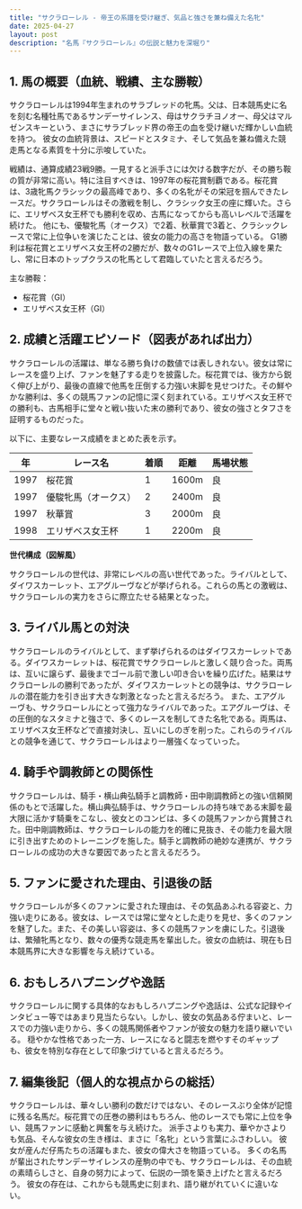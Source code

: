 ```yaml
---
title: "サクラローレル - 帝王の系譜を受け継ぎ、気品と強さを兼ね備えた名牝"
date: 2025-04-27
layout: post
description: "名馬『サクラローレル』の伝説と魅力を深堀り"
---
```


## 1. 馬の概要（血統、戦績、主な勝鞍）

サクラローレルは1994年生まれのサラブレッドの牝馬。父は、日本競馬史に名を刻む名種牡馬であるサンデーサイレンス、母はサクラチヨノオー、母父はマルゼンスキーという、まさにサラブレッド界の帝王の血を受け継いだ輝かしい血統を持つ。  彼女の血統背景は、スピードとスタミナ、そして気品を兼ね備えた競走馬となる素質を十分に示唆していた。

戦績は、通算成績23戦9勝。一見すると派手さには欠ける数字だが、その勝ち鞍の質が非常に高い。特に注目すべきは、1997年の桜花賞制覇である。桜花賞は、3歳牝馬クラシックの最高峰であり、多くの名牝がその栄冠を掴んできたレースだ。サクラローレルはその激戦を制し、クラシック女王の座に輝いた。さらに、エリザベス女王杯でも勝利を収め、古馬になってからも高いレベルで活躍を続けた。  他にも、優駿牝馬（オークス）で2着、秋華賞で3着と、クラシックレースで常に上位争いを演じたことは、彼女の能力の高さを物語っている。  G1勝利は桜花賞とエリザベス女王杯の2勝だが、数々のG1レースで上位入線を果たし、常に日本のトップクラスの牝馬として君臨していたと言えるだろう。


主な勝鞍：

* 桜花賞（GI）
* エリザベス女王杯（GI）


## 2. 成績と活躍エピソード（図表があれば出力）

サクラローレルの活躍は、単なる勝ち負けの数値では表しきれない。彼女は常にレースを盛り上げ、ファンを魅了する走りを披露した。桜花賞では、後方から鋭く伸び上がり、最後の直線で他馬を圧倒する力強い末脚を見せつけた。その鮮やかな勝利は、多くの競馬ファンの記憶に深く刻まれている。エリザベス女王杯での勝利も、古馬相手に堂々と戦い抜いた末の勝利であり、彼女の強さとタフさを証明するものだった。

以下に、主要なレース成績をまとめた表を示す。

| 年 | レース名             | 着順 | 距離 | 馬場状態 |
|---|----------------------|-----|-----|---------|
| 1997 | 桜花賞               | 1   | 1600m| 良      |
| 1997 | 優駿牝馬（オークス） | 2   | 2400m| 良      |
| 1997 | 秋華賞               | 3   | 2000m| 良      |
| 1998 | エリザベス女王杯     | 1   | 2200m| 良      |


**世代構成（図解風）**

サクラローレルの世代は、非常にレベルの高い世代であった。ライバルとして、ダイワスカーレット、エアグルーヴなどが挙げられる。これらの馬との激戦は、サクラローレルの実力をさらに際立たせる結果となった。


## 3. ライバル馬との対決

サクラローレルのライバルとして、まず挙げられるのはダイワスカーレットである。ダイワスカーレットは、桜花賞でサクラローレルと激しく競り合った。両馬は、互いに譲らず、最後までゴール前で激しい叩き合いを繰り広げた。結果はサクラローレルの勝利であったが、ダイワスカーレットとの競争は、サクラローレルの潜在能力を引き出す大きな刺激となったと言えるだろう。  また、エアグルーヴも、サクラローレルにとって強力なライバルであった。エアグルーヴは、その圧倒的なスタミナと強さで、多くのレースを制してきた名牝である。両馬は、エリザベス女王杯などで直接対決し、互いにしのぎを削った。これらのライバルとの競争を通じて、サクラローレルはより一層強くなっていった。

## 4. 騎手や調教師との関係性

サクラローレルは、騎手・横山典弘騎手と調教師・田中剛調教師との強い信頼関係のもとで活躍した。横山典弘騎手は、サクラローレルの持ち味である末脚を最大限に活かす騎乗をこなし、彼女とのコンビは、多くの競馬ファンから賞賛された。田中剛調教師は、サクラローレルの能力を的確に見抜き、その能力を最大限に引き出すためのトレーニングを施した。騎手と調教師の絶妙な連携が、サクラローレルの成功の大きな要因であったと言えるだろう。


## 5. ファンに愛された理由、引退後の話

サクラローレルが多くのファンに愛された理由は、その気品あふれる容姿と、力強い走りにある。彼女は、レースでは常に堂々とした走りを見せ、多くのファンを魅了した。また、その美しい容姿は、多くの競馬ファンを虜にした。引退後は、繁殖牝馬となり、数々の優秀な競走馬を輩出した。彼女の血統は、現在も日本競馬界に大きな影響を与え続けている。


## 6. おもしろハプニングや逸話

サクラローレルに関する具体的なおもしろハプニングや逸話は、公式な記録やインタビュー等ではあまり見当たらない。しかし、彼女の気品ある佇まいと、レースでの力強い走りから、多くの競馬関係者やファンが彼女の魅力を語り継いでいる。  穏やかな性格であった一方、レースになると闘志を燃やすそのギャップも、彼女を特別な存在として印象づけていると言えるだろう。


## 7. 編集後記（個人的な視点からの総括）

サクラローレルは、華々しい勝利の数だけではない、そのレースぶり全体が記憶に残る名馬だ。桜花賞での圧巻の勝利はもちろん、他のレースでも常に上位を争い、競馬ファンに感動と興奮を与え続けた。  派手さよりも実力、華やかさよりも気品、そんな彼女の生き様は、まさに「名牝」という言葉にふさわしい。  彼女が産んだ仔馬たちの活躍もまた、彼女の偉大さを物語っている。  多くの名馬が輩出されたサンデーサイレンスの産駒の中でも、サクラローレルは、その血統の素晴らしさと、自身の努力によって、伝説の一頭を築き上げたと言えるだろう。  彼女の存在は、これからも競馬史に刻まれ、語り継がれていくに違いない。
